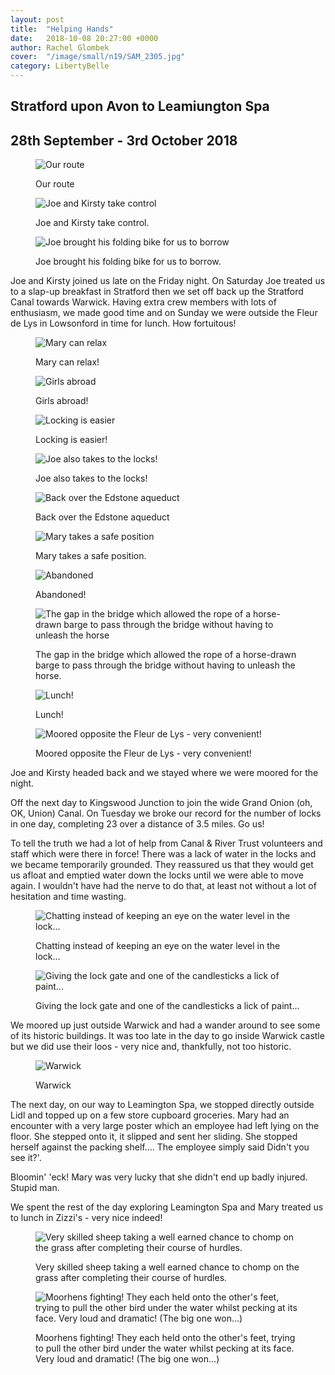```yaml
---
layout: post
title:  "Helping Hands"
date:   2018-10-08 20:27:00 +0000
author: Rachel Glombek
cover:  "/image/small/n19/SAM_2305.jpg"
category: LibertyBelle
---
```

<h2>Stratford upon Avon to Leamiungton Spa</h2>
<h2>28th September - 3rd October 2018</h2>

<figure>
 <img src="{{site.baseurl}}/image/maps/n19map.png" alt="Our route" >
 <figcaption>
 <p>Our route</p>
 </figcaption>
</figure>

<figure>
 <img src="{{site.baseurl}}/image/small/n19/DSCN0808.jpg" alt="Joe and Kirsty take control" >
 <figcaption>
 <p>Joe and Kirsty take control.</p>
 </figcaption>
</figure>

<figure>
 <img src="{{site.baseurl}}/image/small/n19/DSCN0839.jpg" alt="Joe brought his folding bike for us to borrow" >
 <figcaption>
 <p>Joe brought his folding bike for us to borrow.</p>
 </figcaption>
</figure>

<p>Joe and Kirsty joined us late on the Friday night. On Saturday Joe treated us to a slap-up breakfast in Stratford then we set off back up the Stratford Canal towards Warwick.
Having extra crew members with lots of enthusiasm, we made good time and on Sunday we were outside the Fleur de Lys in Lowsonford in time for lunch. How fortuitous!
<figure>
 <img src="{{site.baseurl}}/image/small/n19/DSCN0797.jpg" alt="Mary can relax" >
 <figcaption>
 <p>Mary can relax!</p>
 </figcaption>
</figure>

<figure>
 <img src="{{site.baseurl}}/image/small/n19/SAM_2305.jpg" alt="Girls abroad" >
 <figcaption>
 <p>Girls abroad!</p>
 </figcaption>
</figure>

<figure>
 <img src="{{site.baseurl}}/image/small/n19/SAM_2304.jpg" alt="Locking is easier" >
 <figcaption>
 <p>Locking is easier!</p>
 </figcaption>
</figure>

<figure>
 <img src="{{site.baseurl}}/image/small/n19/DSCN0838.jpg" alt="Joe also takes to the locks!" >
 <figcaption>
 <p>Joe also takes to the locks!</p>
 </figcaption>
</figure>

<figure>
 <img src="{{site.baseurl}}/image/small/n19/DSCN0815.jpg" alt="Back over the Edstone aqueduct" >
 <figcaption>
 <p>Back over the Edstone aqueduct</p>
 </figcaption>
</figure>

<figure>
 <img src="{{site.baseurl}}/image/small/n19/DSCN0817.jpg" alt="Mary takes a safe position" >
 <figcaption>
 <p>Mary takes a safe position.</p>
 </figcaption>
</figure>

<figure>
 <img src="{{site.baseurl}}/image/small/n19/DSCN0828.jpg" alt="Abandoned" >
 <figcaption>
 <p>Abandoned!</p>
 </figcaption>
</figure>

<figure>
 <img src="{{site.baseurl}}/image/small/n19/DSCN0832.jpg" alt="The gap in the bridge which allowed the rope of a horse-drawn barge to pass through the bridge without having to unleash the horse" >
 <figcaption>
 <p>The gap in the bridge which allowed the rope of a horse-drawn barge to pass through the bridge without having to unleash the horse.</p>
 </figcaption>
</figure>

<figure>
 <img src="{{site.baseurl}}/image/small/n19/IMG_20180923_115613.jpg" alt="Lunch!" >
 <figcaption>
 <p>Lunch!</p>
 </figcaption>
</figure>

<figure>
 <img src="{{site.baseurl}}/image/small/n19/IMG_20180923_115735.jpg" alt="Moored opposite the Fleur de Lys - very convenient!" >
 <figcaption>
 <p>Moored opposite the Fleur de Lys - very convenient!</p>
 </figcaption>
</figure>





<p>Joe and Kirsty headed back and we stayed where we were moored for the night.</p>

<p>Off the next day to Kingswood Junction to join the wide Grand Onion (oh, OK, Union) Canal. On Tuesday we broke our record for the number of locks in one day, completing 23 over a distance of 3.5 miles. Go us!</p>

<p>To tell the truth we had a lot of help from Canal & River Trust volunteers and staff which were there in force! There was a lack of water in the locks and we became temporarily grounded. They reassured us that they would get us afloat and emptied water down the locks until we were able to move again. I wouldn't have had the nerve to do that, at least not without a lot of hesitation and time wasting.
<figure>
 <img src="{{site.baseurl}}/image/small/n19/DSCN0877.jpg" alt="Chatting instead of keeping an eye on the water level in the lock..." >
 <figcaption>
 <p>Chatting instead of keeping an eye on the water level in the lock...</p>
 </figcaption>
</figure>

<figure>
 <img src="{{site.baseurl}}/image/small/n19/DSCN0889.jpg" alt="Giving the lock gate and one of the candlesticks a lick of paint..." >
 <figcaption>
 <p>Giving the lock gate and one of the candlesticks a lick of paint...</p>
 </figcaption>
</figure>




<p>We moored up just outside Warwick and had a wander around to see some of its historic buildings. It was too late in the day to go inside Warwick castle but we did use their loos - very nice and, thankfully, not too historic.</p>

<figure>
 <img src="{{site.baseurl}}/image/small/n19/DSCN0896.jpg" alt="Warwick" >
 <figcaption>
 <p>Warwick</p>
 </figcaption>
</figure>


<p>The next day, on our way to Leamington Spa, we stopped directly outside Lidl and topped up on a few store cupboard groceries. Mary had an encounter with a very large poster which an employee had left lying on the floor. She stepped onto it, it slipped and sent her sliding. She stopped herself against the packing shelf.... The employee simply said Didn't you see it?'.</p>
<p>Bloomin' 'eck! Mary was very lucky that she didn't end up badly injured. Stupid man.</p>

<p>We spent the rest of the day exploring Leamington Spa and Mary treated us to lunch in Zizzi's - very nice indeed!
<figure>
 <img src="{{site.baseurl}}/image/small/n19/DSCN0850.jpg" alt="Very skilled sheep taking a well earned chance to chomp on the grass after completing their course of hurdles." >
 <figcaption>
 <p>Very skilled sheep taking a well earned chance to chomp on the grass after completing their course of hurdles.</p>
 </figcaption>
</figure>

<figure>
 <img src="{{site.baseurl}}/image/small/n19/DSCN0883.jpg" alt="Moorhens fighting! They each held onto the other's feet, trying to pull the other bird under the water whilst pecking at its face. Very loud and dramatic! (The big one won...)" >
 <figcaption>
 <p>Moorhens fighting! They each held onto the other's feet, trying to pull the other bird under the water whilst pecking at its face. Very loud and dramatic! (The big one won...)</p>
 </figcaption>
</figure>
